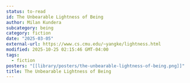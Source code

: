 ```yaml
---
status: to-read
id: The Unbearable Lightness of Being
author: Milan Kundera
subcategory: being
category: fiction
date: "2025-03-05"
external-url: https://www.cs.cmu.edu/~yangke/lightness.html
modified: 2025-10-25 02:15:46 GMT-04:00
tags:
  - fiction
posters: "[[library/posters/the-unbearable-lightness-of-being.png]]"
title: The Unbearable Lightness of Being
---
```

